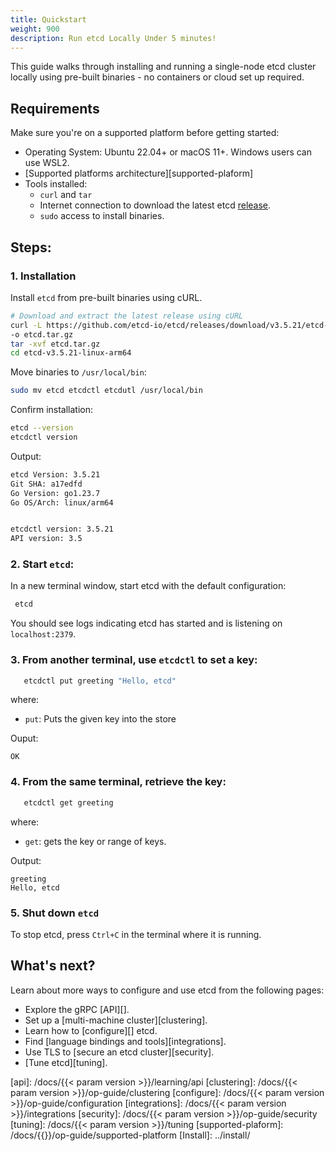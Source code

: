 ```yaml
---
title: Quickstart
weight: 900
description: Run etcd Locally Under 5 minutes!
---
```


This guide walks through installing and running a single-node etcd cluster locally using pre-built binaries - no containers or cloud set up required.


## Requirements 

Make sure you're on a supported platform before getting started:
- Operating System: Ubuntu 22.04+ or macOS 11+. Windows users can use WSL2.
- [Supported platforms architecture][supported-plaform]
- Tools installed:
   - `curl` and `tar`
   - Internet connection to download the latest etcd [release](https://github.com/etcd-io/etcd/releases/).
   - `sudo` access to install binaries.

## Steps:
### 1. Installation
Install `etcd` from pre-built binaries using cURL.

   ```bash
   # Download and extract the latest release using cURL
   curl -L https://github.com/etcd-io/etcd/releases/download/v3.5.21/etcd-v3.5.21-linux-arm64.tar.gz \
   -o etcd.tar.gz
   tar -xvf etcd.tar.gz
   cd etcd-v3.5.21-linux-arm64

   ```

   Move binaries to `/usr/local/bin`:
   ```bash
   sudo mv etcd etcdctl etcdutl /usr/local/bin
   ```

   Confirm installation:

   ```bash
   etcd --version
   etcdctl version
   ```

   Output:
   ```bash
   etcd Version: 3.5.21
   Git SHA: a17edfd
   Go Version: go1.23.7
   Go OS/Arch: linux/arm64


   etcdctl version: 3.5.21
   API version: 3.5

   ```


 ### 2. Start `etcd`:
   In a new terminal window, start etcd with the default configuration:
   ```bash
    etcd
   ```
   
   You should see logs indicating etcd has started and is listening on `localhost:2379`.
   

 ### 3. From another terminal, use `etcdctl` to set a key:

   ```bash
      etcdctl put greeting "Hello, etcd"
   ```
   where: 
   - `put`: Puts the given key into the store

   Ouput:
   ```
   OK
   ```


 ### 4. From the same terminal, retrieve the key:

   ```bash
      etcdctl get greeting
   ```
   where: 
   - `get`: gets the key or range of keys.
   
   Output:
   ```
   greeting
   Hello, etcd
   ```
### 5. Shut down `etcd` 
To stop etcd, press `Ctrl+C` in the terminal where it is running. 

## What's next?

Learn about more ways to configure and use etcd from the following pages:

- Explore the gRPC [API][].
- Set up a [multi-machine cluster][clustering].
- Learn how to [configure][] etcd.
- Find [language bindings and tools][integrations].
- Use TLS to [secure an etcd cluster][security].
- [Tune etcd][tuning].

[api]: /docs/{{< param version >}}/learning/api
[clustering]: /docs/{{< param version >}}/op-guide/clustering
[configure]: /docs/{{< param version >}}/op-guide/configuration
[integrations]: /docs/{{< param version >}}/integrations
[security]: /docs/{{< param version >}}/op-guide/security
[tuning]: /docs/{{< param version >}}/tuning
[supported-plaform]: /docs/{{<param version>}}/op-guide/supported-platform
[Install]: ../install/
